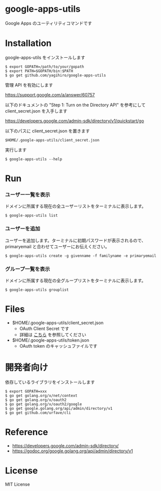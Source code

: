 # google-apps-utils

Google Apps のユーティリティコマンドです

# Installation

google-apps-utils をインストールします

```
$ export GOPATH=/path/to/your/gopath
$ export PATH=$GOPATH/bin:$PATH
$ go get github.com/yagihiro/google-apps-utils
```

管理 API を有効にします

https://support.google.com/a/answer/60757

以下のドキュメントの "Step 1: Turn on the Directory API" を参考にして client_secret.json を入手します

https://developers.google.com/admin-sdk/directory/v1/quickstart/go

以下のパスに client_secret.json を置きます

```
$HOME/.google-apps-utils/client_secret.json
```

実行します
```
$ google-apps-utils --help
```


# Run

### ユーザー一覧を表示

ドメインに所属する現在の全ユーザーリストをターミナルに表示します。
```
$ google-apps-utils list
```

### ユーザーを追加

ユーザーを追加します。ターミナルに初期パスワードが表示されるので、primaryemail と合わせてユーザーにお伝えください。
```
$ google-apps-utils create -g givenname -f familyname -e primaryemail
```

### グループ一覧を表示

ドメインに所属する現在の全グループリストをターミナルに表示します。
```
$ google-apps-utils grouplist
```

# Files

* $HOME/.google-apps-utils/client_secret.json
  * OAuth Client Secret です
  * 詳細は [こちら](https://developers.google.com/admin-sdk/directory/v1/quickstart/go) を参照してください
* $HOME/.google-apps-utils/token.json
  * OAuth token のキャッシュファイルです

# 開発者向け

依存しているライブラリをインストールします

```
$ export GOPATH=xxx
$ go get golang.org/x/net/context
$ go get golang.org/x/oauth2
$ go get golang.org/x/oauth2/google
$ go get google.golang.org/api/admin/directory/v1
$ go get github.com/urfave/cli
```

# Reference

* https://developers.google.com/admin-sdk/directory/
* https://godoc.org/google.golang.org/api/admin/directory/v1

# License

MIT License
